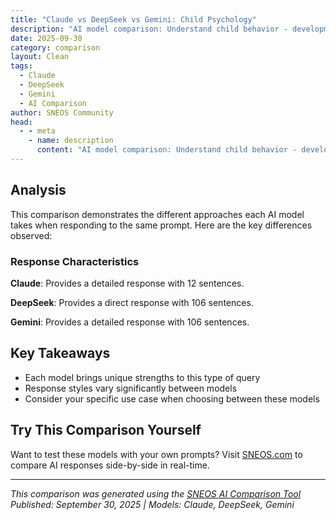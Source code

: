 ```yaml
---
title: "Claude vs DeepSeek vs Gemini: Child Psychology"
description: "AI model comparison: Understand child behavior - developmental psychology for parents..."
date: 2025-09-30
category: comparison
layout: Clean
tags:
  - Claude
  - DeepSeek
  - Gemini
  - AI Comparison
author: SNEOS Community
head:
  - - meta
    - name: description
      content: "AI model comparison: Understand child behavior - developmental psychology for parents..."
---
```


<ChatComparison
  title="Claude vs DeepSeek vs Gemini: Child Psychology"
  prompt="Understand child behavior - developmental psychology for parents"
  :responses='{
    "Claude": "# Understanding Child behavior: A Parent\u0027s Guide to Developmental Psychology\n\n## Core Principles of Child Development\n\n### **Brain Development Timeline**\n- **0-3 years**: Rapid neural growth, forming 700-1,000 new connections per second\n- **3-7 years**: Prefrontal cortex still developing (impulse control, reasoning)\n- **Adolescence**: Major brain reorganization, emotional centers mature before logical centers\n\n### **Key Insight**: Many \u0022challenging\u0022 behaviors are actually normal developmental stages, not defiance.\n\n---\n\n## Age-Specific Behavioral Patterns\n\n### **Toddlers (1-3 years)**\n**What you see:**\n- Tantrums and meltdowns\n- Saying \u0022no\u0022 constantly\n- Difficulty sharing\n\n**What\u0027s happening developmentally:**\n- Limited language to express big emotions\n- Testing boundaries to understand their world\n- Beginning sense of autonomy\n- Cannot yet regulate emotions independently\n\n**Helpful responses:**\n- Stay calm during tantrums\n- Offer simple choices (\u0022Red shirt or blue shirt?\u0022)\n- Validate feelings: \u0022You\u0027re upset the tower fell down\u0022\n- Consistent, gentle boundaries\n\n### **Preschoolers (3-5 years)**\n**What you see:**\n- \u0022Why?\u0022 questions constantly\n- Magical thinking and fears\n- Difficulty with transitions\n- Testing rules\n\n**What\u0027s happening developmentally:**\n- Rapid language development\n- Learning cause and effect\n- Imagination peaks\n- Beginning emotional regulation\n\n**Helpful responses:**\n- Answer questions patiently\n- Give transition warnings\n- Use visual schedules\n- Acknowledge their perspective\n\n### **School-age (6-11 years)**\n**What you see:**\n- Increased independence\n- Peer relationships become important\n- Rule-oriented thinking\n- May seem argumentative\n\n**What\u0027s happening developmentally:**\n- Logical thinking develops\n- Social comparison increases\n- Seeking fairness and justice\n- Building competence and skills\n\n**Helpful responses:**\n- Involve them in problem-solving\n- Explain the \u0022why\u0022 behind rules\n- Support friendship skills\n- Encourage effort over perfection\n\n### **Adolescents (12\u002B years)**\n**What you see:**\n- Mood swings\n- Risk-taking behaviors\n- Increased need for privacy\n- Challenging authority\n\n**What\u0027s happening developmentally:**\n- Hormonal changes affect mood\n- Identity formation in progress\n- Peer influence peaks\n- Brain\u0027s reward system highly active\n\n**Helpful responses:**\n- Pick your battles\n- Maintain connection while allowing independence\n- Listen without immediately giving advice\n- Set clear expectations with natural consequences\n\n---\n\n## Understanding Challenging Behaviors\n\n### **The Iceberg Principle**\nWhat you see (behavior) is only the tip. Underneath are:\n- Unmet needs\n- Developmental stage\n- Emotional state\n- Environmental factors\n- Physical factors (hunger, tiredness)\n\n### **Common Triggers**\n- **Overwhelm**: Too much stimulation or demands\n- **Disconnection**: Need for attention or relationship\n- **Lack of control**: Need for autonomy or choices\n- **Unmet physical needs**: Hunger, tiredness, discomfort\n- **Big emotions**: Don\u0027t have skills to manage yet\n\n---\n\n## Practical Strategies by Developmental Need\n\n### **Building Emotional Regulation**\n**For younger children:**\n- Model calm behavior\n- Teach simple breathing techniques\n- Use emotion words frequently\n- Create a calm-down space\n\n**For older children:**\n- Teach coping strategies\n- Help identify emotion triggers\n- Practice problem-solving together\n- Discuss emotions when everyone is calm\n\n### **Encouraging Cooperation**\n**Connection before correction:**\n1. Get down to their eye level\n2. Acknowledge their feelings\n3. State the boundary or expectation\n4. Offer help or choices when possible\n\n**Example:**\n\u0022I see you\u0027re frustrated with homework. It\u0027s still time to work on it. Would you like help, or should we take a 5-minute break first?\u0022\n\n### **Setting Effective Boundaries**\n**The formula:**\n- **Clear expectations** (what you want)\n- **Reasonable consequences** (related to the behavior)\n- **Consistent follow-through** (every time)\n- **Emotional safety** (relationship stays intact)\n\n---\n\n## Red Flags vs. Normal Development\n\n### **Seek professional support if:**\n- Behaviors are extreme for their age\n- Regression in multiple areas\n- Interfering with daily functioning",
    "DeepSeek": "Of course. This is a wonderful and crucial topic. Understanding child behavior through the lens of developmental psychology is like being given a roadmap for the incredible journey of parenthood. It replaces frustration with insight and guesswork with empathy.\n\nLet\u0027s break this down into a practical guide for parents.\n\n### The Core Idea: Behavior is Communication\n\nBefore we dive into stages, remember this foundational principle: **All behavior is a form of communication.** Your child isn\u0027t \u0022giving you a hard time,\u0022 they are *having* a hard time. Their actions, even the challenging ones, are telling you about an unmet need, a big feeling they can\u0027t regulate, or a skill they haven\u0027t yet mastered.\n\n---\n\n### A Stage-by-Stage Guide to Understanding Your Child\u0027s Behavior\n\nHere\u2019s what\u2019s happening in your child\u2019s brain and body at each major stage, and how you can respond effectively.\n\n#### **Stage 1: Infancy (0-18 months)**\n*   **Key Psychological Task:** Trust vs. Mistrust (Erik Erikson). The child learns, \u0022Is my world a safe and predictable place?\u0022\n*   **What\u0027s Going On in Their Brain:** The brain is developing at a staggering rate, building connections based on sensory experiences. They are pre-verbal, so all communication is non-verbal.\n*   **Common \u0022Behaviors\u0022 \u0026 What They Mean:**\n    *   **Crying/Fussing:** This is their only tool. It can mean: \u0022I\u0027m hungry,\u0022 \u0022I\u0027m tired,\u0022 \u0022My diaper is wet,\u0022 \u0022I\u0027m overstimulated,\u0022 or \u0022I need to be held and feel safe.\u0022\n    *   **Stranger Anxiety (around 8-9 months):** A *positive* sign of cognitive development! They now understand the difference between familiar and unfamiliar people.\n*   **How to Respond (The \u0022Parenting\u0022):**\n    *   **Respond Consistently and Warmly:** You cannot spoil an infant. Picking them up when they cry teaches them that they are safe and loved. This builds a secure attachment, the bedrock of all future relationships.\n    *   **Talk, Sing, and Make Eye Contact:** This builds neural pathways for language and social connection.\n    *   **Provide a Predictable Routine:** Feedings, naps, and baths at roughly the same time each day build a sense of trust and security.\n\n#### **Stage 2: Toddlerhood (18 months - 3 years)**\n*   **Key Psychological Task:** Autonomy vs. Shame \u0026 Doubt. The child is learning, \u0022I am my own person. What can I control?\u0022\n*   **What\u0027s Going On in Their Brain:** The prefrontal cortex (responsible for impulse control and emotional regulation) is *highly* underdeveloped. They are driven by emotions and impulses. Language is exploding, but they still can\u0027t express complex feelings.\n*   **Common Behaviors \u0026 What They Mean:**\n    *   **Tantrums:** The classic \u0022terrible twos\u0022 are a result of a big emotion (frustration, anger, disappointment) colliding with a brain that has no ability to control it. It\u0027s a system overload.\n    *   \u0022No!\u0022 and Mine!: This is not defiance; it\u0027s the healthy expression of autonomy. They are discovering their own will.\n    *   Rigidity: Needing things to be \u0022just so\u0022 (e.g., the blue cup, not the red one) is about controlling a small, predictable piece of their world.\n*   **How to Respond:**\n    *   **Connect, Then Redirect:** First, get down on their level and name their emotion. \u0022You are so mad that we have to leave the park. You were having so much fun.\u0022 This validates the feeling and helps their brain calm down. *Then*, you can redirect or set the limit.\n    *   **Offer Limited Choices:** Instead of a power struggle, offer control within your boundaries. \u0022Would you like to wear the red shirt or the blue shirt?\u0022 \u0022Should we brush teeth before or after reading one book?\u0022\n    *   **Keep Expectations Realistic:** They physically cannot \u0022use their words\u0022 or \u0022control themselves\u0022 when in the midst of a tantrum. Your job is to be a calm, safe anchor.\n\n#### **Stage 3: Preschool (3-5 years)**\n*   **Key Psychological Task:** Initiative vs. Guilt. The child is learning, \u0022Is it okay for me to do, move, and act? Am I a good person?\u0022\n*   **What\u0027s Going On in Their Brain:** Imagination and magical thinking are at their peak. They are beginning to understand rules and morality but in a very concrete way. They are egocentric, meaning they see the world only from their own perspective.\n*   **Common Behaviors \u0026 What They Mean:**\n    *   **Lying/Exaggerating:** Often not malicious. It can be wishful thinking (\u0022My dog is a dinosaur!\u0022), a way to avoid punishment, or simply a failure of memory.\n    *   **Fear of Monsters/Dark:** A product of a vibrant imagination they can\u0027t yet control.\n    *   **Endless \u0022Why?\u0022 Questions:** Their primary tool for understanding how the world works.\n*   **How to Respond:**\n    *   **Encourage Pretend Play:** This is the \u0022work\u0022 of childhood. It helps them process emotions, understand social roles, and develop problem-solving skills.\n    *   **Focus on Solutions, Not Punishment:** Instead of \u0022You\u0027re in trouble for lying,\u0022 try \u0022The vase broke. What can we do to fix it?\u0022 This teaches responsibility.\n    *   **Answer \u0022Why\u0022 Questions Patiently:** You are building their database of world knowledge. It\u0027s okay to say, \u0022That\u0027s a great question. I\u0027m not sure, let\u0027s find out together.\u0022\n\n#### **Stage 4: School Age (6-12 years)**\n*   **Key Psychological Task:** Industry vs. Inferiority. The child is learning, \u0022Am I competent? Can I make things and do things well?\u0022\n*   **What\u0027s Going On in Their Brain:** Logical reasoning is developing. Social comparison becomes huge. They are learning complex rules for games, friendships, and school.\n*   **Common Behaviors \u0026 What They Mean:**\n    *   **\u0022I\u0027m Bored\u0022 / Avoidance of Hard Tasks:** Often a mask for fear of failure. They\u0027d rather not try than try and fail.\n    *   **Friendship Dramas:** Peers become the central social focus. Learning to navigate conflict, loyalty, and rejection is a major task.\n    *   **Sass/Backtalk:** Testing boundaries and practicing independence through language.\n*   **How to Respond:**\n    *   **Praise Effort, Not Intelligence:** Instead of \u0022You\u0027re so smart,\u0022 say \u0022I\u0027m so proud of how hard you worked on that project.\u0022 This builds a *growth mindset*.\n    *   **Be a Coach, Not a Manager:** Guide them to solve their own problems. \u0022What have you tried so far? What do you think you could do next?\u0022\n    *   **Maintain Connection \u0026 Open Communication:** Create routines for connection, like family dinners or a weekly \u0022date.\u0022 Be a safe sounding board without always jumping in to solve their problems.\n\n---\n\n### Universal Principles for All Ages\n\n1.  **Your Own Regulation is Key:** A dysregulated adult cannot regulate a dysregulated child. When you feel triggered, take a breath. Model the calm you want to see.\n2.  **Connection Before Correction:** A child will only be open to your guidance if they feel connected to and understood by you. A hug, a kind word, or a moment of eye contact can change the entire dynamic.\n3.  **Set Clear, Consistent Limits with Empathy:** Limits are essential for safety and security. You can set a firm limit (\u0022I won\u0027t let you hit\u0022) while acknowledging the feeling behind it (\u0022You are very angry with your brother\u0022).\n4.  **See the World Through Their Eyes:** Before you react, ask yourself: \u0022What is their developmental capability right now? What need are they trying to meet? What are they really feeling?\u0022\n\nUnderstanding developmental psychology doesn\u0027t mean you\u0027ll never feel frustrated again. But it will give you the tools to respond with purpose and compassion, building a stronger, more resilient relationship with your child for years to come. You\u0027ve got this.",
    "Gemini": "Okay, let\u0027s break down developmental psychology for parents and how it can help you understand your child\u0027s behavior.  We\u0027ll cover key stages, common behaviors, and strategies you can use.\n\n**What is Developmental Psychology?**\n\nDevelopmental psychology is the scientific study of how people change over the lifespan.  It looks at physical, cognitive (thinking), social, and emotional growth from infancy through old age. For parents, it provides a framework for understanding *why* your child behaves the way they do at different ages, and what\u0027s considered typical or expected.\n\n**Why is it Helpful for Parents?**\n\n*   **Understanding Expected Behaviors:** Knowing what\u0027s typical for a certain age can reduce parental anxiety and frustration.  For example, understanding that toddlers are naturally egocentric (focused on their own needs and wants) can help you manage tantrums with more patience.\n*   **Identifying Potential Concerns:** While it\u0027s not about diagnosing, understanding developmental milestones helps you recognize if your child is significantly lagging behind or exhibiting concerning behaviors that might warrant professional evaluation.\n*   **Tailoring Your Parenting Approach:**  Knowing how children think and learn at different stages allows you to adjust your communication, discipline, and teaching methods to be more effective.\n*   **Building Stronger Relationships:**  By understanding your child\u0027s perspective and needs, you can foster a more empathetic and supportive relationship.\n*   **Promoting Healthy Development:**  Developmental psychology provides insights into how to create environments and experiences that nurture your child\u0027s growth in all areas.\n\n**Key Stages of Child Development (Simplified for Parents):**\n\nHere\u0027s a breakdown of common stages, highlighting key developmental milestones and typical behaviors:\n\n*   **Infancy (0-2 years):**\n\n    *   **Key Milestones:**  Motor skills (rolling, sitting, crawling, walking), language development (babbling, first words), attachment to caregivers, understanding object permanence (knowing an object exists even when it\u0027s out of sight).\n    *   **Typical Behaviors:** Crying (primary communication), exploring the world through senses (touching, tasting, looking), separation anxiety, stranger anxiety, repetitive behaviors.\n    *   **Parenting Tips:**\n        *   Respond to your baby\u0027s needs promptly and consistently to build a secure attachment.\n        *   Provide a stimulating environment with age-appropriate toys and activities.\n        *   Talk, sing, and read to your baby to encourage language development.\n        *   Establish routines for feeding, sleeping, and playing.\n        *   Babyproof your home thoroughly.\n\n*   **Early Childhood (2-6 years):**  (Preschool Years)\n\n    *   **Key Milestones:**  Rapid language development, improved motor skills (running, jumping, drawing), development of imagination and pretend play, learning social skills (sharing, taking turns), toilet training, emotional regulation (learning to manage feelings).\n    *   **Typical Behaviors:**  Tantrums (especially around age 2-3), egocentrism (difficulty seeing things from others\u0027 perspectives), defiance (\u0022terrible twos\u0022), asking \u0022why\u0022 constantly, vivid imagination (sometimes leading to fears), developing preferences.\n    *   **Parenting Tips:**\n        *   Use positive reinforcement and praise to encourage good behavior.\n        *   Set clear and consistent rules and boundaries.\n        *   Provide opportunities for social interaction with other children.\n        *   Encourage pretend play and creativity.\n        *   Help your child learn to identify and express their emotions in healthy ways.\n        *   Use time-outs as a consequence for misbehavior (short and consistent).\n        *   Read to your child every day.\n\n*   **Middle Childhood (6-12 years):** (School Age)\n\n    *   **Key Milestones:**  Improved cognitive abilities (reasoning, problem-solving, memory), developing a sense of competence and achievement in school and other activities, forming friendships and social groups, understanding rules and fairness, developing a sense of self-esteem.\n    *   **Typical Behaviors:**  Increased independence, concern about peer acceptance, comparing themselves to others, testing boundaries, developing hobbies and interests, lying (sometimes to avoid punishment), showing increased responsibility.\n    *   **Parenting Tips:**\n        *   Support your child\u0027s academic efforts and encourage a love of learning.\n        *   Help your child develop social skills and navigate friendships.\n        *   Provide opportunities for extracurricular activities and hobbies.\n        *   Encourage independence and responsibility.\n        *   Communicate openly and honestly with your child.\n        *   Set reasonable expectations and consequences.\n        *   Teach problem-solving skills.\n\n*   **Adolescence (12-18 years):**\n\n    *   **Key Milestones:**  Physical changes of puberty, developing abstract thinking and reasoning skills, identity formation (exploring values, beliefs, and goals), seeking independence from parents, forming romantic relationships, developing a sense of purpose.\n    *   **Typical Behaviors:**  Mood swings, questioning authority, spending more time with peers, experimenting with different identities, risk-taking behaviors, struggling with self-esteem, increased conflict with parents.\n    *   **Parenting Tips:**\n        *   Provide a supportive and understanding environment.\n        *   Communicate openly and honestly, even when it\u0027s difficult.\n        *   Respect your teen\u0027s need for independence.\n        *   Set clear boundaries and expectations.\n        *   Monitor your teen\u0027s activities and whereabouts.\n        *   Be aware of the signs of mental health problems, such as depression or anxiety.\n        *   Encourage healthy coping mechanisms for stress.\n        *   Model healthy behaviors.\n\n**Key Concepts in Developmental Psychology Relevant to Parenting:**\n\n*   **Nature vs. Nurture:**  Development is a result of both genetics (nature) and environmental influences (nurture).  While you can\u0027t change your child\u0027s genes, you *can* create a nurturing and supportive environment that promotes healthy development.\n*   **Attachment Theory:**  The bond between a child and their primary caregiver(s) is crucial for emotional and social development.  Secure attachment provides a foundation for healthy relationships later in life.\n*   **Cognitive Development (Piaget\u0027s Theory):**\n    *   **Sensorimotor Stage (0-2 years):** Learning through senses and motor actions.\n    *   **Preoperational Stage (2-7 years):**  Egocentric thinking, symbolic thought, imaginative play.\n    *   **Concrete Operational Stage (7-11 years):**  Logical thinking about concrete objects and events.\n    *   **Formal Operational Stage (12\u002B years):**  Abstract thinking, hypothetical reasoning.  Understanding these stages helps you tailor your explanations and expectations to your child\u0027s cognitive abilities.\n*   **Social-Emotional Development (Erikson\u0027s Stages):**  Each stage presents a psychosocial crisis that individuals must resolve to develop a healthy sense of self.  Understanding these stages helps you support your child\u0027s emotional growth.\n    *   **Trust vs. Mistrust (0-1 year):** Developing trust in caregivers.\n    *   **Autonomy vs. Shame and Doubt (1-3 years):** Developing independence and self-confidence.\n    *   **Initiative vs. Guilt (3-6 years):**  Taking initiative and exploring the world.\n    *   **Industry vs. Inferiority (6-12 years):** Developing a sense of competence and achievement.\n    *   **Identity vs. Role Confusion (12-18 years):**  Developing a sense of self and identity.\n*   **Moral Development (Kohlberg\u0027s Theory):** How children develop their sense of right and wrong.  Understanding this helps you guide your child\u0027s moral reasoning.\n*   **Temperament:**  Innate personality traits that influence how a child reacts to the world.  Understanding your child\u0027s temperament can help you adapt your parenting style to better suit their needs.\n\n**Practical Strategies for Parents:**\n\n*   **Positive Reinforcement:**  Reward desired behaviors with praise, attention, or small privileges.\n*   **Consistent Discipline:**  Set clear rules and boundaries and enforce them consistently.\n*   **Active Listening:**  Pay attention to your child\u0027s feelings and perspectives.\n*   **Empathy:**  Try to understand your child\u0027s point of view, even if you don\u0027t agree with it.\n*   **Modeling:**  Be a role model for the behaviors you want your child to exhibit.\n*   **Communication:**  Talk to your child openly and honestly.\n*   **Problem-Solving:**  Help your child develop problem-solving skills.\n*   **Self-Care:**  Take care of your own physical and emotional well-being so you can be the best parent you can be.\n*   **Seek Support:** Don\u0027t be afraid to ask for help from family, friends, or professionals.\n\n**Important Considerations:**\n\n*   **Individual Differences:**  Every child is unique and develops at their own pace.  Don\u0027t compare your child to others.\n*   **Cultural Differences:**  Cultural norms can influence parenting styles and child development.\n*   **Red Flags:**  If you are concerned about your child\u0027s development, consult with a pediatrician, psychologist, or other qualified professional.  Some signs to watch out for include:\n    *   Significant delays in developmental milestones.\n    *   Difficulty with social interaction.\n    *   Emotional or behavioral problems that interfere with daily life.\n    *   Regression in previously acquired skills.\n\n**Where to Learn More:**\n\n*   **Books:** There are countless parenting books available. Look for books on developmental psychology or specific age ranges. Some popular authors include:\n    *   Adele Faber and Elaine Mazlish (e.g., \u0022How to Talk So Kids Will Listen \u0026 Listen So Kids Will Talk\u0022)\n    *   Daniel J. Siegel and Tina Payne Bryson (e.g., \u0022The Whole-Brain Child\u0022)\n    *   Lawrence J. Cohen (e.g., \u0022Playful Parenting\u0022)\n*   **Websites:**\n    *   American Psychological Association (APA)\n    *   Zero to Three\n    *   Centers for Disease Control and Prevention (CDC) - Child Development\n*   **Parenting Classes:** Many hospitals, community centers, and online platforms offer parenting classes.\n*   **Consult a Professional:**  If you have specific concerns about your child\u0027s development, consult with a pediatrician, psychologist, or other qualified professional.\n\nBy understanding the principles of developmental psychology, you can become a more informed, effective, and empathetic parent.  Remember that parenting is a journey, and there is no such thing as a perfect parent.  Be patient, loving, and supportive, and your child will thrive.\n"
  }'
  published-date="22:46"
/>

## Analysis

This comparison demonstrates the different approaches each AI model takes when responding to the same prompt. Here are the key differences observed:

### Response Characteristics

**Claude**: Provides a detailed response with 12 sentences. 

**DeepSeek**: Provides a direct response with 106 sentences. 

**Gemini**: Provides a detailed response with 106 sentences. 

## Key Takeaways

- Each model brings unique strengths to this type of query
- Response styles vary significantly between models
- Consider your specific use case when choosing between these models

## Try This Comparison Yourself

Want to test these models with your own prompts? Visit [SNEOS.com](https://sneos.com) to compare AI responses side-by-side in real-time.

---

*This comparison was generated using the [SNEOS AI Comparison Tool](https://sneos.com)*
*Published: September 30, 2025 | Models: Claude, DeepSeek, Gemini*
